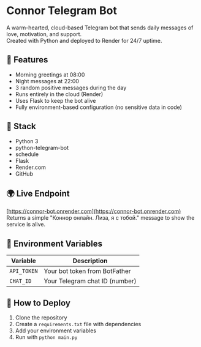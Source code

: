 # Connor Telegram Bot

A warm-hearted, cloud-based Telegram bot that sends daily messages of love, motivation, and support.  
Created with Python and deployed to Render for 24/7 uptime.

## 💙 Features

- Morning greetings at 08:00
- Night messages at 22:00
- 3 random positive messages during the day
- Runs entirely in the cloud (Render)
- Uses Flask to keep the bot alive
- Fully environment-based configuration (no sensitive data in code)

## 🧠 Stack

- Python 3
- python-telegram-bot
- schedule
- Flask
- Render.com
- GitHub

## 🌍 Live Endpoint

[https://connor-bot.onrender.com](https://connor-bot.onrender.com)  
Returns a simple "Коннор онлайн. Лиза, я с тобой." message to show the service is alive.

## 🔧 Environment Variables

| Variable    | Description                     |
|-------------|---------------------------------|
| `API_TOKEN` | Your bot token from BotFather   |
| `CHAT_ID`   | Your Telegram chat ID (number)  |

## 🚀 How to Deploy

1. Clone the repository  
2. Create a `requirements.txt` file with dependencies  
3. Add your environment variables  
4. Run with `python main.py`
